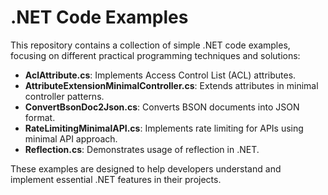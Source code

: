 # .NET Code Examples

This repository contains a collection of simple .NET code examples, focusing on different practical programming techniques and solutions:

- **AclAttribute.cs**: Implements Access Control List (ACL) attributes.
- **AttributeExtensionMinimalController.cs**: Extends attributes in minimal controller patterns.
- **ConvertBsonDoc2Json.cs**: Converts BSON documents into JSON format.
- **RateLimitingMinimalAPI.cs**: Implements rate limiting for APIs using minimal API approach.
- **Reflection.cs**: Demonstrates usage of reflection in .NET.

These examples are designed to help developers understand and implement essential .NET features in their projects.
